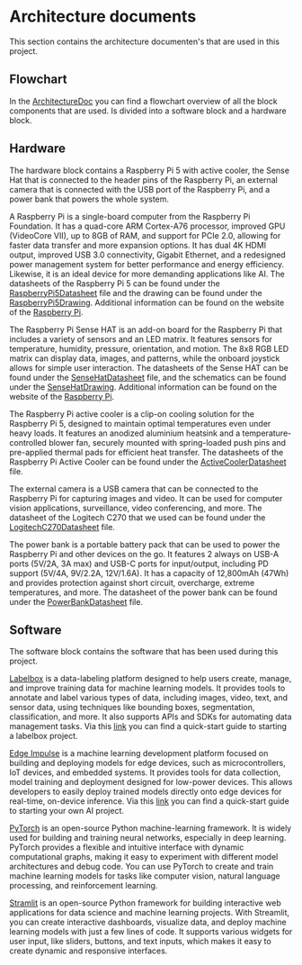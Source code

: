 # Architecture documents

This section contains the architecture documenten's that are used in this project.

## Flowchart
In the [ArchitectureDoc](https://github.com/vives-project-xp/GreenhouseWaterkersAI/blob/main/ArchitectureDocuments/ArchitectureDoc.pdf) you can find a flowchart
overview of all the block components that are used. Is divided into a software block and a hardware block.

## Hardware
The hardware block contains a Raspberry Pi 5 with active cooler, the Sense Hat that is connected to the header pins of the Raspberry Pi, an external camera that is connected with the USB port of the Raspberry Pi, and a power bank that powers the whole system.

A Raspberry Pi is a single-board computer from the Raspberry Pi Foundation. It has a quad-core ARM Cortex-A76 processor, improved GPU (VideoCore VII), up to 8GB of RAM, and support for PCIe 2.0, allowing for faster data transfer and more expansion options. It has dual 4K HDMI output, improved USB 3.0 connectivity, Gigabit Ethernet, and a redesigned power management system for better performance and energy efficiency. Likewise, it is an ideal device for more demanding applications like AI.
The datasheets of the Raspberry Pi 5 can be found under the [RaspberryPi5Datasheet](https://github.com/vives-project-xp/GreenhouseWaterkersAI/blob/main/ArchitectureDocuments/RaspberryPi5Datasheet.pdf) file and the drawing can be found under the [RaspberryPi5Drawing](https://github.com/vives-project-xp/GreenhouseWaterkersAI/blob/main/ArchitectureDocuments/RaspberryPi5Drawing.pdf). Additional information can be found on the website of the [Raspberry Pi](https://www.raspberrypi.com/documentation/accessories/sense-hat.html).

The Raspberry Pi Sense HAT is an add-on board for the Raspberry Pi that includes a variety of sensors and an LED matrix. It features sensors for temperature, humidity, pressure, orientation, and motion. The 8x8 RGB LED matrix can display data, images, and patterns, while the onboard joystick allows for simple user interaction. The datasheets of the Sense HAT can be found under the [SenseHatDatasheet](https://github.com/vives-project-xp/GreenhouseWaterkersAI/blob/main/ArchitectureDocuments/SenseHatDatasheet.pdf) file, and the schematics can be found under the [SenseHatDrawing](https://github.com/vives-project-xp/GreenhouseWaterkersAI/blob/main/ArchitectureDocuments/SenseHatDrawing.pdf).
Additional information can be found on the website of the [Raspberry Pi](https://www.raspberrypi.com/documentation/accessories/sense-hat.html).

The Raspberry Pi active cooler is a clip-on cooling solution for the Raspberry Pi 5, designed to maintain optimal temperatures even under heavy loads. It features an anodized aluminium heatsink and a temperature-controlled blower fan, securely mounted with spring-loaded push pins and pre-applied thermal pads for efficient heat transfer. The datasheets of the Raspberry Pi Active Cooler can be found under the [ActiveCoolerDatasheet](./ActiveCoolerDatasheet.pdf) file.

The external camera is a USB camera that can be connected to the Raspberry Pi for capturing images and video. It can be used for computer vision applications, surveillance, video conferencing, and more. The datasheet of the Logitech C270 that we used can be found under the [LogitechC270Datasheet](./LogitechC270Datasheet.pdf) file.

The power bank is a portable battery pack that can be used to power the Raspberry Pi and other devices on the go. It features 2 always on USB-A ports (5V/2A, 3A max) and USB-C ports for input/output, including PD support (5V/4A, 9V/2.2A, 12V/1.6A). It has a capacity of 12,800mAh (47Wh) and provides protection against short circuit, overcharge, extreme temperatures, and more. The datasheet of the power bank can be found under the [PowerBankDatasheet](./BatteryPackDatasheet.pdf) file.

## Software
The software block contains the software that has been used during this project.

[Labelbox](https://labelbox.com/) is a data-labeling platform designed to help users create, manage, and improve training data for machine learning models. It provides tools to annotate and label various types of data, including images, video, text, and sensor data, using techniques like bounding boxes, segmentation, classification, and more. It also supports APIs and SDKs for automating data management tasks. Via this [link](https://docs.labelbox.com/reference/quick-start) you can find a quick-start guide to starting a labelbox project.

[Edge Impulse](https://edgeimpulse.com/) is a machine learning development platform focused on building and deploying models for edge devices, such as microcontrollers, IoT devices, and embedded systems. It provides tools for data collection, model training and deployment designed for low-power devices. This allows developers to easily deploy trained models directly onto edge devices for real-time, on-device inference. Via this [link](https://docs.edgeimpulse.com/docs) you can find a quick-start guide to starting your own AI project.

[PyTorch](https://pytorch.org/docs/stable/index.html) is an open-source Python machine-learning framework. It is widely used for building and training neural networks, especially in deep learning. PyTorch provides a flexible and intuitive interface with dynamic computational graphs, making it easy to experiment with different model architectures and debug code. You can use PyTorch to create and train machine learning models for tasks like computer vision, natural language processing, and reinforcement learning.

[Stramlit](https://docs.streamlit.io/) is an open-source Python framework for building interactive web applications for data science and machine learning projects. With Streamlit, you can create interactive dashboards, visualize data, and deploy machine learning models with just a few lines of code. It supports various widgets for user input, like sliders, buttons, and text inputs, which makes it easy to create dynamic and responsive interfaces.
